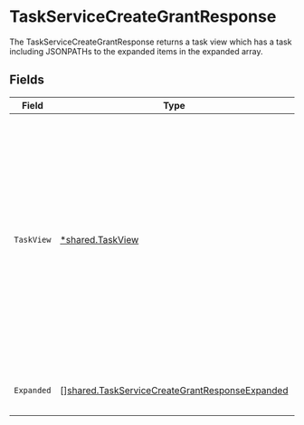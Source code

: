 # TaskServiceCreateGrantResponse

The TaskServiceCreateGrantResponse returns a task view which has a task including JSONPATHs to the expanded items in the expanded array.


## Fields

| Field                                                                                                                                                                                            | Type                                                                                                                                                                                             | Required                                                                                                                                                                                         | Description                                                                                                                                                                                      |
| ------------------------------------------------------------------------------------------------------------------------------------------------------------------------------------------------ | ------------------------------------------------------------------------------------------------------------------------------------------------------------------------------------------------ | ------------------------------------------------------------------------------------------------------------------------------------------------------------------------------------------------ | ------------------------------------------------------------------------------------------------------------------------------------------------------------------------------------------------ |
| `TaskView`                                                                                                                                                                                       | [*shared.TaskView](../../models/shared/taskview.md)                                                                                                                                              | :heavy_minus_sign:                                                                                                                                                                               | Contains a task and JSONPATH expressions that describe where in the expanded array related objects are located. This view can be used to display a fully-detailed dashboard of task information. |
| `Expanded`                                                                                                                                                                                       | [][shared.TaskServiceCreateGrantResponseExpanded](../../models/shared/taskservicecreategrantresponseexpanded.md)                                                                                 | :heavy_minus_sign:                                                                                                                                                                               | List of serialized related objects.                                                                                                                                                              |